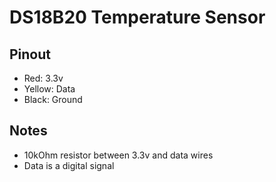 # DS18B20 Temperature Sensor

## Pinout
- Red: 3.3v
- Yellow: Data
- Black: Ground

## Notes
- 10kOhm resistor between 3.3v and data wires
- Data is a digital signal
 